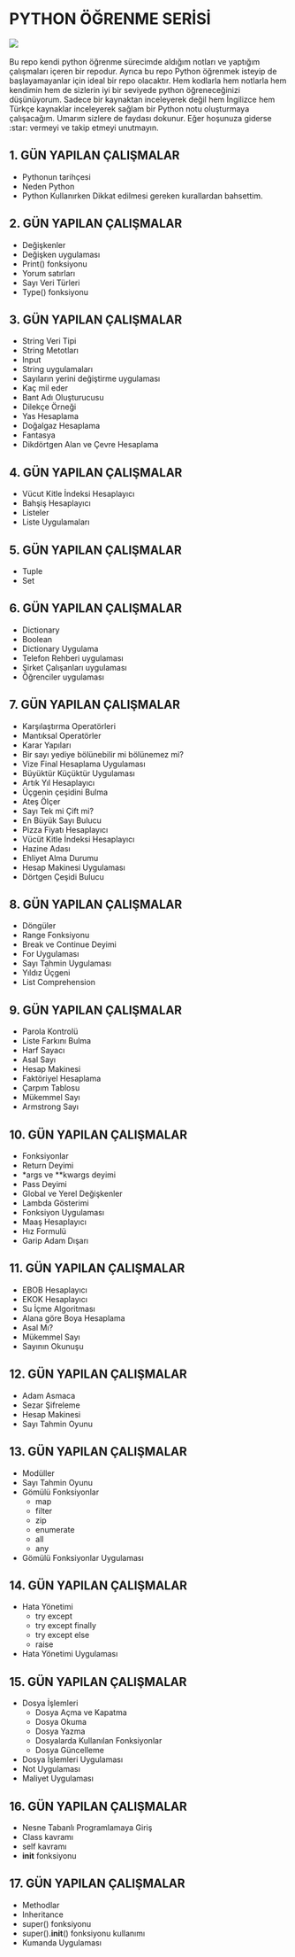 # PYTHON ÖĞRENME SERİSİ
<div>
	<img style="display: block; margin: auto;" src="https://www.bilim.org/wp-content/uploads/python-logo-master-v3-tm.png"/>
<div>
<br>
Bu repo kendi python öğrenme sürecimde aldığım notları ve yaptığım çalışmaları içeren bir repodur. Ayrıca bu repo Python öğrenmek isteyip de başlayamayanlar için ideal bir repo olacaktır. Hem kodlarla hem notlarla hem kendimin hem de sizlerin iyi bir seviyede python öğreneceğinizi düşünüyorum. Sadece bir kaynaktan inceleyerek değil hem İngilizce hem Türkçe kaynaklar inceleyerek sağlam bir Python notu oluşturmaya çalışacağım. Umarım sizlere de faydası dokunur. Eğer hoşunuza giderse :star: vermeyi ve takip etmeyi unutmayın.


## 1. GÜN YAPILAN ÇALIŞMALAR
- Pythonun tarihçesi
- Neden Python
- Python Kullanırken Dikkat edilmesi gereken kurallardan bahsettim.
 

## 2. GÜN YAPILAN ÇALIŞMALAR
- Değişkenler
- Değişken uygulaması
- Print() fonksiyonu
- Yorum satırları
- Sayı Veri Türleri
- Type() fonksiyonu
	
## 3. GÜN YAPILAN ÇALIŞMALAR
- String Veri Tipi
- String Metotları
- Input
- String uygulamaları
- Sayıların yerini değiştirme uygulaması
- Kaç mil eder
- Bant Adı Oluşturucusu
- Dilekçe Örneği
- Yas Hesaplama
- Doğalgaz Hesaplama
- Fantasya
- Dikdörtgen Alan ve Çevre Hesaplama

## 4. GÜN YAPILAN ÇALIŞMALAR
- Vücut Kitle İndeksi Hesaplayıcı
- Bahşiş Hesaplayıcı
- Listeler
- Liste Uygulamaları
	
## 5. GÜN YAPILAN ÇALIŞMALAR
- Tuple
- Set
	
## 6. GÜN YAPILAN ÇALIŞMALAR
- Dictionary
- Boolean
- Dictionary Uygulama
- Telefon Rehberi uygulaması
- Şirket Çalışanları uygulaması
- Öğrenciler uygulaması

## 7. GÜN YAPILAN ÇALIŞMALAR
- Karşılaştırma Operatörleri
- Mantıksal Operatörler
- Karar Yapıları
- Bir sayı yediye bölünebilir mi bölünemez mi?
- Vize Final Hesaplama Uygulaması
- Büyüktür Küçüktür Uygulaması
- Artık Yıl Hesaplayıcı
- Üçgenin çeşidini Bulma
- Ateş Ölçer
- Sayı Tek mi Çift mi?
- En Büyük Sayı Bulucu
- Pizza Fiyatı Hesaplayıcı
- Vücüt Kitle İndeksi Hesaplayıcı
- Hazine Adası 
- Ehliyet Alma Durumu
- Hesap Makinesi Uygulaması
- Dörtgen Çeşidi Bulucu

## 8. GÜN YAPILAN ÇALIŞMALAR
- Döngüler
- Range Fonksiyonu
- Break ve Continue Deyimi
- For Uygulaması
- Sayı Tahmin Uygulaması
- Yıldız Üçgeni
- List Comprehension

## 9. GÜN YAPILAN ÇALIŞMALAR
- Parola Kontrolü
- Liste Farkını Bulma
- Harf Sayacı
- Asal Sayı
- Hesap Makinesi
- Faktöriyel Hesaplama
- Çarpım Tablosu
- Mükemmel Sayı 
- Armstrong Sayı


## 10. GÜN YAPILAN ÇALIŞMALAR
- Fonksiyonlar
- Return Deyimi
- *args ve **kwargs deyimi
- Pass Deyimi
- Global ve Yerel Değişkenler
- Lambda Gösterimi
- Fonksiyon Uygulaması
- Maaş Hesaplayıcı
- Hız Formulü
- Garip Adam Dışarı 

## 11. GÜN YAPILAN ÇALIŞMALAR
- EBOB Hesaplayıcı
- EKOK Hesaplayıcı
- Su İçme Algoritması
- Alana göre Boya Hesaplama 
- Asal Mı?
- Mükemmel Sayı
- Sayının Okunuşu


## 12. GÜN YAPILAN ÇALIŞMALAR
- Adam Asmaca
- Sezar Şifreleme
- Hesap Makinesi
- Sayı Tahmin Oyunu

## 13. GÜN YAPILAN ÇALIŞMALAR
- Modüller 
- Sayı Tahmin Oyunu
- Gömülü Fonksiyonlar
  - map
  - filter
  - zip
  - enumerate
  - all
  - any
- Gömülü Fonksiyonlar Uygulaması  

## 14. GÜN YAPILAN ÇALIŞMALAR
- Hata Yönetimi
  - try except
  - try except finally
  - try except else
  - raise
- Hata Yönetimi Uygulaması

## 15. GÜN YAPILAN ÇALIŞMALAR
- Dosya İşlemleri
  - Dosya Açma ve Kapatma
  - Dosya Okuma 
  - Dosya Yazma
  - Dosyalarda Kullanılan Fonksiyonlar
  - Dosya Güncelleme
- Dosya İşlemleri Uygulaması
- Not Uygulaması
- Maliyet Uygulaması

## 16. GÜN YAPILAN ÇALIŞMALAR
- Nesne Tabanlı Programlamaya Giriş
- Class kavramı
- self kavramı
- __init__ fonksiyonu

## 17. GÜN YAPILAN ÇALIŞMALAR
- Methodlar
- Inheritance  
- super() fonksiyonu
- super().__init__() fonksiyonu kullanımı
- Kumanda Uygulaması